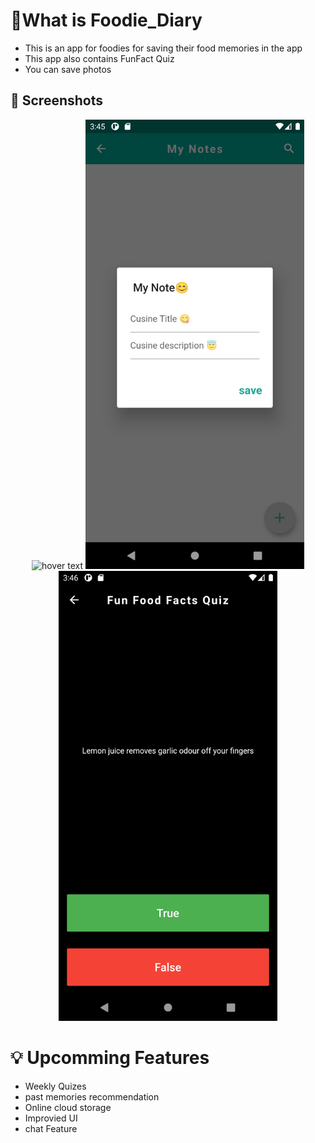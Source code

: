 # 🧐What is Foodie_Diary 
* This is an app for foodies  for  saving their food memories in the app
* This app also contains FunFact Quiz 
* You can  save photos



## 📸 Screenshots
<p align="center">
  <img src="https://github.com/saicharansigiri/Foodie_Diary/blob/main/images/foodie_diary1.png" width="350" title="hover text">
  <img src="https://github.com/saicharansigiri/Foodie_Diary/blob/main/images/foodie_diary2.png" width="350" alt="hover text">
  <img src="https://github.com/saicharansigiri/Foodie_Diary/blob/main/images/foodie_diary3.png" width="350" alt="hover text">
</p>

# 💡 Upcomming Features

* Weekly Quizes 
* past memories recommendation 
* Online cloud storage 
* Improvied UI
* chat Feature
